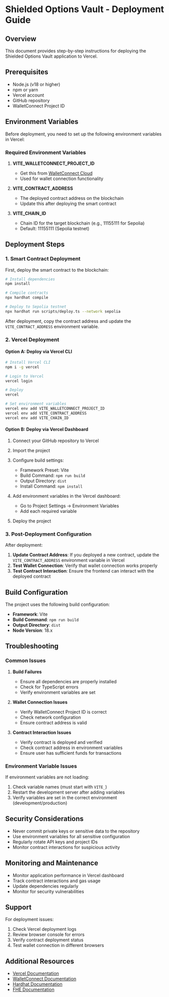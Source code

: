 # Shielded Options Vault - Deployment Guide

## Overview

This document provides step-by-step instructions for deploying the Shielded Options Vault application to Vercel.

## Prerequisites

- Node.js (v18 or higher)
- npm or yarn
- Vercel account
- GitHub repository
- WalletConnect Project ID

## Environment Variables

Before deployment, you need to set up the following environment variables in Vercel:

### Required Environment Variables

1. **VITE_WALLETCONNECT_PROJECT_ID**
   - Get this from [WalletConnect Cloud](https://cloud.walletconnect.com/)
   - Used for wallet connection functionality

2. **VITE_CONTRACT_ADDRESS**
   - The deployed contract address on the blockchain
   - Update this after deploying the smart contract

3. **VITE_CHAIN_ID**
   - Chain ID for the target blockchain (e.g., 11155111 for Sepolia)
   - Default: 11155111 (Sepolia testnet)

## Deployment Steps

### 1. Smart Contract Deployment

First, deploy the smart contract to the blockchain:

```bash
# Install dependencies
npm install

# Compile contracts
npx hardhat compile

# Deploy to Sepolia testnet
npx hardhat run scripts/deploy.ts --network sepolia
```

After deployment, copy the contract address and update the `VITE_CONTRACT_ADDRESS` environment variable.

### 2. Vercel Deployment

#### Option A: Deploy via Vercel CLI

```bash
# Install Vercel CLI
npm i -g vercel

# Login to Vercel
vercel login

# Deploy
vercel

# Set environment variables
vercel env add VITE_WALLETCONNECT_PROJECT_ID
vercel env add VITE_CONTRACT_ADDRESS
vercel env add VITE_CHAIN_ID
```

#### Option B: Deploy via Vercel Dashboard

1. Connect your GitHub repository to Vercel
2. Import the project
3. Configure build settings:
   - Framework Preset: Vite
   - Build Command: `npm run build`
   - Output Directory: `dist`
   - Install Command: `npm install`

4. Add environment variables in the Vercel dashboard:
   - Go to Project Settings → Environment Variables
   - Add each required variable

5. Deploy the project

### 3. Post-Deployment Configuration

After deployment:

1. **Update Contract Address**: If you deployed a new contract, update the `VITE_CONTRACT_ADDRESS` environment variable in Vercel
2. **Test Wallet Connection**: Verify that wallet connection works properly
3. **Test Contract Interaction**: Ensure the frontend can interact with the deployed contract

## Build Configuration

The project uses the following build configuration:

- **Framework**: Vite
- **Build Command**: `npm run build`
- **Output Directory**: `dist`
- **Node Version**: 18.x

## Troubleshooting

### Common Issues

1. **Build Failures**
   - Ensure all dependencies are properly installed
   - Check for TypeScript errors
   - Verify environment variables are set

2. **Wallet Connection Issues**
   - Verify WalletConnect Project ID is correct
   - Check network configuration
   - Ensure contract address is valid

3. **Contract Interaction Issues**
   - Verify contract is deployed and verified
   - Check contract address in environment variables
   - Ensure user has sufficient funds for transactions

### Environment Variable Issues

If environment variables are not loading:

1. Check variable names (must start with `VITE_`)
2. Restart the development server after adding variables
3. Verify variables are set in the correct environment (development/production)

## Security Considerations

- Never commit private keys or sensitive data to the repository
- Use environment variables for all sensitive configuration
- Regularly rotate API keys and project IDs
- Monitor contract interactions for suspicious activity

## Monitoring and Maintenance

- Monitor application performance in Vercel dashboard
- Track contract interactions and gas usage
- Update dependencies regularly
- Monitor for security vulnerabilities

## Support

For deployment issues:

1. Check Vercel deployment logs
2. Review browser console for errors
3. Verify contract deployment status
4. Test wallet connection in different browsers

## Additional Resources

- [Vercel Documentation](https://vercel.com/docs)
- [WalletConnect Documentation](https://docs.walletconnect.com/)
- [Hardhat Documentation](https://hardhat.org/docs)
- [FHE Documentation](https://docs.zama.ai/fhevm)
